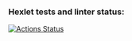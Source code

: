 ### Hexlet tests and linter status:
[![Actions Status](https://github.com/potemkina-e/qa-engineer-project-84/actions/workflows/hexlet-check.yml/badge.svg)](https://github.com/potemkina-e/qa-engineer-project-84/actions)